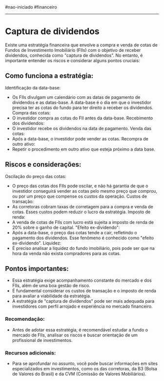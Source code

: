 #nao-iniciado #financeiro 

---
# Captura de dividendos

Existe uma estratégia financeira que envolve a compra e venda de cotas de Fundos de Investimento Imobiliário (FIIs) com o objetivo de receber dividendos, conhecida como "captura de dividendos". 
No entanto, é importante entender os riscos e considerar alguns pontos cruciais:

## Como funciona a estratégia:

Identificação da data-base:
- Os FIIs divulgam um calendário com as datas de pagamento de dividendos e as datas-base. A data-base é o dia em que o investidor precisa ter as cotas do fundo para ter direito a receber os dividendos.
Compra das cotas:
- O investidor compra as cotas do FII antes da data-base.
Recebimento dos dividendos:
- O investidor recebe os dividendos na data de pagamento.
Venda das cotas:
- Após a data-base, o investidor pode vender as cotas.
Recompra de outro ativo:
- Repetir o procedimento em outro ativo que esteja próximo a data base.

## Riscos e considerações:

Oscilação do preço das cotas:
- O preço das cotas dos FIIs pode oscilar, e não há garantia de que o investidor conseguirá vender as cotas pelo mesmo preço que comprou, ou por um preço que compense os custos da operação.
Custos de transação:
- As corretoras cobram taxas de corretagem para a compra e venda de cotas. Esses custos podem reduzir o lucro da estratégia.
Imposto de renda:
- A venda de cotas de FIIs com lucro está sujeita a imposto de renda de 20% sobre o ganho de capital.
"Efeito ex-dividendo":
- Após a data-base, o preço das cotas tende a cair, refletindo o pagamento dos dividendos. Esse fenômeno é conhecido como "efeito ex-dividendo".
Liquidez:
- É preciso analisar a liquidez do fundo imobiliário, pois pode ser que na hora da venda não exista compradores para as cotas.

## Pontos importantes:

- Essa estratégia exige acompanhamento constante do mercado e dos FIIs, além de uma boa gestão de risco.
- É fundamental considerar os custos de transação e o imposto de renda para avaliar a viabilidade da estratégia.
- A estratégia de "captura de dividendos" pode ser mais adequada para investidores com perfil arrojado e experiência no mercado financeiro.

### Recomendação:

- Antes de adotar essa estratégia, é recomendável estudar a fundo o mercado de FIIs, analisar os riscos e buscar orientação de um profissional de investimentos.

### Recursos adicionais:

- Para se aprofundar no assunto, você pode buscar informações em sites especializados em investimentos, como os das corretoras, da B3 (Bolsa de Valores do Brasil) e da CVM (Comissão de Valores Mobiliários).